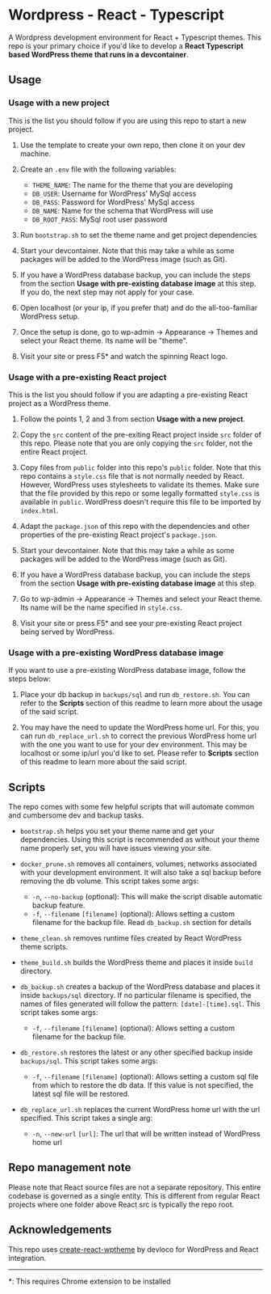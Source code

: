# Wordpress - React - Typescript

A Wordpress development environment for React + Typescript themes. This repo is
your primary choice if you'd like to develop a **React Typescript based
WordPress theme that runs in a devcontainer**.

## Usage

### Usage with a new project

This is the list you should follow if you are using this repo to start a new
project.

1. Use the template to create your own repo, then clone it on your dev machine.

1. Create an `.env` file with the following variables:

   - `THEME_NAME`: The name for the theme that you are developing
   - `DB_USER`: Username for WordPress' MySql access
   - `DB_PASS`: Password for WordPress' MySql access
   - `DB_NAME`: Name for the schema that WordPress will use
   - `DB_ROOT_PASS`: MySql root user password

1. Run `bootstrap.sh` to set the theme name and get project dependencies

1. Start your devcontainer. Note that this may take a while as some packages
   will be added to the WordPress image (such as Git).

1. If you have a WordPress database backup, you can include the steps from the
   section **Usage with pre-existing database image** at this step. If you do,
   the next step may not apply for your case.

1. Open localhost (or your ip, if you prefer that) and do the all-too-familiar
   WordPress setup.

1. Once the setup is done, go to wp-admin -> Appearance -> Themes and select
   your React theme. Its name will be "theme".

1. Visit your site or press F5\* and watch the spinning React logo.

### Usage with a pre-existing React project

This is the list you should follow if you are adapting a pre-existing React
project as a WordPress theme.

1. Follow the points 1, 2 and 3 from section **Usage with a new project**.

1. Copy the `src` content of the pre-exiting React project inside `src` folder
   of this repo. Please note that you are only copying the `src` folder, not the
   entire React project.

1. Copy files from `public` folder into this repo's `public` folder. Note that
   this repo contains a `style.css` file that is not normally needed by React.
   However, WordPress uses stylesheets to validate its themes. Make sure that
   the file provided by this repo or some legally formatted `style.css` is
   available in `public`. WordPress doesn't require this file to be imported by
   `index.html`.

1. Adapt the `package.json` of this repo with the dependencies and other
   properties of the pre-existing React project's `package.json`.

1. Start your devcontainer. Note that this may take a while as some packages
   will be added to the WordPress image (such as Git).

1. If you have a WordPress database backup, you can include the steps from the
   section **Usage with pre-existing database image** at this step.

1. Go to wp-admin -> Appearance -> Themes and select your React theme. Its name
   will be the name specified in `style.css`.

1. Visit your site or press F5\* and see your pre-existing React project being
   served by WordPress.

### Usage with a pre-existing WordPress database image

If you want to use a pre-existing WordPress database image, follow the steps
below:

1. Place your db backup in `backups/sql` and run `db_restore.sh`. You can refer
   to the **Scripts** section of this readme to learn more about the usage of
   the said script.

1. You may have the need to update the WordPress home url. For this, you can run
   `db_replace_url.sh` to correct the previous WordPress home url with the one
   you want to use for your dev environment. This may be localhost or some
   ip/url you'd like to set. Please refer to **Scripts** section of this readme
   to learn more about the said script.

## Scripts

The repo comes with some few helpful scripts that will automate common and
cumbersome dev and backup tasks.

- `bootstrap.sh` helps you set your theme name and get your dependencies. Using
  this script is recommended as without your theme name properly set, you will
  have issues viewing your site.

- `docker_prune.sh` removes all containers, volumes, networks associated with
  your development environment. It will also take a sql backup before removing
  the db volume. This script takes some args:

  - `-n`, `--no-backup` (optional): This will make the script disable automatic
    backup feature.
  - `-f`, `--filename` `[filename]` (optional): Allows setting a custom filename
    for the backup file. Read `db_backup.sh` section for details

- `theme_clean.sh` removes runtime files created by React WordPress theme
  scripts.

- `theme_build.sh` builds the WordPress theme and places it inside `build`
  directory.

- `db_backup.sh` creates a backup of the WordPress database and places it inside
  `backups/sql` directory. If no particular filename is specified, the names of
  files generated will follow the pattern: `[date]-[time].sql`. This script
  takes some args:

  - `-f`, `--filename` `[filename]` (optional): Allows setting a custom filename
    for the backup file.

- `db_restore.sh` restores the latest or any other specified backup inside
  `backups/sql`. This script takes some args:

  - `-f`, `--filename` `[filename]` (optional): Allows setting a custom sql file
    from which to restore the db data. If this value is not specified, the
    latest sql file will be restored.

- `db_replace_url.sh` replaces the current WordPress home url with the url
  specified. This script takes a single arg:
  - `-n`, `--new-url` `[url]`: The url that will be written instead of WordPress
    home url

## Repo management note

Please note that React source files are not a separate repository. This entire
codebase is governed as a single entity. This is different from regular React
projects where one folder above React src is typically the repo root.

## Acknowledgements

This repo uses
[create-react-wptheme](https://github.com/devloco/create-react-wptheme) by
devloco for WordPress and React integration.

---

\*: This requires Chrome extension to be installed
